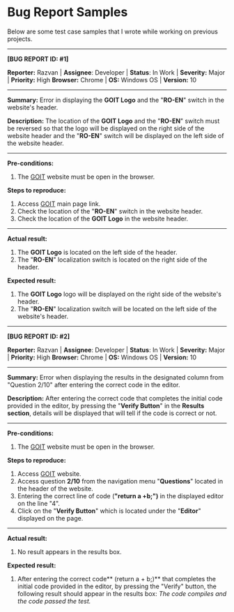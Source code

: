 # Bug Report Samples
Below are some test case samples that I wrote while working on previous projects.

----------
**[BUG REPORT ID: #1]**

**Reporter:** Razvan	| **Assignee**:	Developer	| **Status**:	In Work | **Severity:**	Major | **Priority:**	High
**Browser:**	Chrome | **OS:**	Windows	OS | **Version:**	10

----------

**Summary:**	Error in displaying the **GOIT Logo** and the "**RO-EN**" switch in the website's header.

**Description:**	The location of the **GOIT Logo** and the "**RO-EN**" switch must be reversed so that the logo will be displayed on the right side of the website header and the "**RO-EN**" switch will be displayed on the left side of the website header.
 
----------

**Pre-conditions:**					
1. The [GOIT]([url](https://tinyurl.com/GOIT-Website)) website must be open in the browser.
				
**Steps to reproduce:**				
1. Access [GOIT]([url](https://tinyurl.com/GOIT-Website)) main page link.
2. Check the location of the "**RO-EN**" switch in the website header.
3. Check the location of the **GOIT Logo** in the website header.

----------
				
**Actual result:**				
1. The **GOIT Logo** is located on the left side of the header.
2. The "**RO-EN**" localization switch is located on the right side of the header.

**Expected result:**					
1. The **GOIT Logo** logo will be displayed on the right side of the website's header.
2. The "**RO-EN**" localization switch will be located on the left side of the website's header.

----------

**[BUG REPORT ID: #2]**

**Reporter:** Razvan	| **Assignee**:	Developer	| **Status**:	In Work | **Severity:**	Major | **Priority:**	High
**Browser:**	Chrome | **OS:**	Windows	OS | **Version:**	10

----------

**Summary:**	Error when displaying the results in the designated column from "Question 2/10" after entering the correct code in the editor. 

**Description:**	After entering the correct code that completes the initial code provided in the editor, by pressing the "**Verify Button**" in the **Results section**, details will be displayed that will tell if the code is correct or not.
 
----------

**Pre-conditions:**					
1. The [GOIT]([url](https://java-test-qa.netlify.app/?token=d5fcc3783ba50fcac78b5a5ea8e4d69f6fe51ed8368bc618a58a846ad8b03a63&block=xyz01ab35&language=ro)) website must be open in the browser.
				
**Steps to reproduce:**				
1. Access [GOIT]([url](https://java-test-qa.netlify.app/?token=d5fcc3783ba50fcac78b5a5ea8e4d69f6fe51ed8368bc618a58a846ad8b03a63&block=xyz01ab35&language=ro)) website.
2. Access question **2/10** from the navigation menu "**Questions**" located in the header of the website.
3. Entering the correct line of code (**"return a +b;")** in the displayed editor on the line "4".
4. Click on the "**Verify Button**" which is located under the "**Editor**" displayed on the page.

----------
				
**Actual result:**				
1. No result appears in the results box.


**Expected result:**					
1. After entering the correct code** (return a + b;)** that completes the initial code provided in the editor, by pressing the "Verify" button, the following result should appear in the results box: _The code compiles and the code passed the test._   
  
